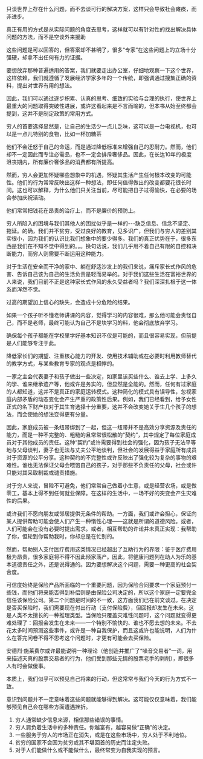 只谈世界上存在什么问题，而不去谈可行的解决方案，这样只会导致社会瘫痪，而非进步。

真正有用的方式是从实际问题的角度去思考，这样就可以有针对性的找出解决具体问题的方法，而不是空谈外来援助

这些问题是可以回答的，但答案却不甚明了，很多“专家”在这些问题上的立场十分强硬，却拿不出任何有力的证据。

要想放弃那种普遍适用的答案，我们就要走出办公室，仔细地观察一下这个世界，这样依赖，我们就遵循了发展经济学家多年的一个传统，即强调通过搜集正确的资料，提出对世界有用的想法。

因此，我们可以通过逐步积累、认真的思考、细致的实验与合理的执行，使世界上最重大的问题取得突破性进展，或许这看起来是不言而喻的，但本书从始至终都会提到，这并不是制定政策的常用方式。

穷人的首要选择显然是，让自己的生活少一点儿乏味，这可以是一台电视机，也可以是一点儿特别的食物，比如一杯加糖茶

他们不会迁怒于自己的命运，而是通过降低标准来增强自己的忍耐力。然而，他们却不一定因此而专注必需品，也不一定会排斥奢侈品。因此，在长达10年的极度沮丧期内，所有廉价奢侈品的消费都有所提高。

然而，穷人会更加怀疑哪些想象中的机遇，怀疑其生活产生任何根本改变的可能性。他们的行为常常反映出这样一种想法，即任何值得做出的改变都要花很长时间。这也可以解释，为什么他们只关注当前，尽可能把日子过得愉快，在必要的场合参加庆祝活动。

他们常常把钱花在昂贵的治疗上，而不是廉价的预防上。

穷人所陷入的困境与我们其他人的困扰似乎是一样的---缺乏信息、信念不坚定、拖延。的确，我们并不贫穷，受过良好的教育，见多识广，但我们与穷人的差别其实很小，因为我们的认识比我们想象中的要少得多。我们的真正优势在于，很多东西是我们在不知不觉中得到的。。。换句话说，我们几乎用不着自己有限的自控和决断能力，而穷人则需要不断运用这种能力。

对于生活在安全而干净的家中、躺在舒适沙发上的我们来说，痛斥家长式作风的危害、告诉自己该为自己的生活负责是轻而易举的。对于我们这些生活在富裕世界的人来说，我们目前不正是这种家长式作风的永久受益者吗？我们深深扎根于这一体系而浑然不觉。

过高的期望加上信心的缺失，会造成十分危险的结果。

如果一个孩子听不懂老师讲课的内容，觉得学习的内容很难，那么他可能会责怪自己，而不是老师，最终可能认为自己不是块学习的料，他会彻底放弃学习。

确保每个孩子都能在学校里学好基本知识不仅是可能的，而且很容易实现，但前提是人们能够专注于此。

降低家长们的期望、注重核心能力的开发、使用技术辅助或在必要时利用教师替代的教学方式，与某些教育专家的观点是相悖的。

一家之主会代表妻子和孩子做出一些决定，如家里该买些什么、谁去上学、上多久的学、谁来继承遗产等，他或许是务实的，但显然是全能的。然而，任何有过家庭的人都知道，这并不是真正的家庭运转模式。这种简化的模式具有误导性，忽视家庭内部矛盾的动态变化会产生严重的政策性后果。例如，我们已经看到，给予女性正式的名下财产权对于其生育选择十分重要，这并不会改变她关于生几个孩子的想法，而会使她的想法变得更有分量。

因此，家庭成员被一条纽带绑到了一起，但这一纽带并不是高效分享资源及责任的能力，而是一种不完整的、粗糙的且常常很松散的“契约”，其中规定了每位家庭成员对于其他成员的责任。这种“契约”或许需要得到社会的强化，因为孩子无法平等地与父母谈判，妻子也无法与丈夫公平地谈判，但社会的发展得益于家庭所有成员对于资源的公平分享。这种契约的不完整性或许反映出了强化较为复杂的事物的艰难性。谁也无法保证父母会喂饱自己的孩子，对于那些不负责任的父母，社会或许只能对其采取制裁或谴责措施。

对于穷人来说，冒险不可避免，他们常常自己做着小生意，或是经营农场，或是做零工，基本上得不到任何就业保障。在这样的生活中，一场不好的突变会产生灾难性的后果。

或许我们不愿向朋友或邻居提供无条件的帮助。一方面，我们或许会担心，保证向某人提供帮助可能会使人们产生一种惰性心理——这就是所谓的道德风险。或者，人们可能会在没有必要时提出需求。或者，相互帮助的许诺并未真正实现：我帮助了你，但轮到你帮助我时，你却总是在忙别的。

然而，帮助别人支付医疗费用这类情况已经超出了互助行为的界限：鉴于医疗费用极为昂贵，很多家庭将不得不因此倾家荡产。因此，将健康问题列在助人为乐的基本道德责任之外，还是说得通的。因为要想解决这个问题，需要一种更高的社会契合度。

可信度始终是保险产品所面临的一个重要问题，因为保险合同要求一个家庭预付一些钱，而他们将来能否得到补偿则是由保险公司决定的，所以这个家庭一定要完全信任该保险公司。第二个问题是时间的不一致，这方面我们已在前文谈过。在决定是否买保险时，我们需要现在付出行动（支付保险费），但回报却发生在未来。这是人类不太擅长的一种推理类型。当保险只覆盖灾难性问题时，这个问题就变得更难处理了：回报会发生在未来——一个特别不愉快的、谁也不愿去想的未来。不去花太多时间预测这些事件，或许是一种自我保护，而且这或许也能说明，人们为什么在答完问卷不得不思考这个问题时，才更有可能会去买保险。

安德烈·施莱费尔或许最能说明一种理论（他创造并推广了“噪音交易者”一词，用来描述天真的股票交易者的行为，他们受到那些无情的股票老手的剥削），即很多人有时会做傻事。

本质上，我们似乎可以预见自己将来的行动，但这常常与我们今天的行为方式不一致。

意识到问题并不一定意味着这些问题就能够得到解决。这可能仅仅意味着，我们能够预见自己会在哪些方面遭遇挫折。

1. 穷人通常缺少信息来源，相信那些错误的事情。
2. 穷人肩负着生活中的多种责任。你越富有，越容易做“正确”的决定。
3. 一些服务于穷人的市场正在消失，或是在这些市场中，穷人处于不利地位。
4. 贫穷的国家不会因为贫穷或其不堪回首的历史而注定失败。
5. 对于人们能做什么或不能做什么，最终常变为自我实现的预言。

